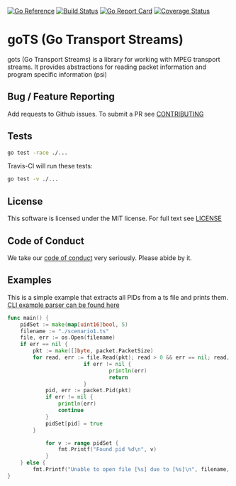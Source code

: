 [![Go Reference](https://pkg.go.dev/badge/github.com/Comcast/gots/v2.svg)](https://pkg.go.dev/github.com/Comcast/gots/v2)
[![Build Status](https://travis-ci.org/Comcast/gots.svg?branch=master)](https://travis-ci.org/Comcast/gots)
[![Go Report Card](https://goreportcard.com/badge/github.com/Comcast/gots)](https://goreportcard.com/report/github.com/Comcast/gots)
[![Coverage Status](https://coveralls.io/repos/github/Comcast/gots/badge.svg?branch=master)](https://coveralls.io/github/Comcast/gots?branch=master)


# goTS (Go Transport Streams)

gots (Go Transport Streams) is a library for working with MPEG transport streams. It provides abstractions for reading packet information and program specific information (psi)

## Bug / Feature Reporting
Add requests to Github issues. To submit a PR see [CONTRIBUTING](./CONTRIBUTING)
## Tests
```bash
go test -race ./...
```
Travis-CI will run these tests:

```bash
go test -v ./...
```
## License 
This software is licensed under the MIT license. For full text see [LICENSE](./LICENSE)

## Code of Conduct
We take our [code of conduct](CODE_OF_CONDUCT.md) very seriously. Please abide by it.

## Examples
This is a simple example that extracts all PIDs from a ts file and prints them. [CLI example parser can be found here](cli/parsefile.go)
```go
func main() {
	pidSet := make(map[uint16]bool, 5)
	filename := "./scenario1.ts"
	file, err := os.Open(filename)
	if err == nil {
		pkt := make([]byte, packet.PacketSize)
		for read, err := file.Read(pkt); read > 0 && err == nil; read, err = file.Read(pkt) {
                        if err != nil {
                                println(err)
                                return
                        }
			pid, err := packet.Pid(pkt)
			if err != nil {
				println(err)
				continue
			}
			pidSet[pid] = true
		}

        	for v := range pidSet {
	        	fmt.Printf("Found pid %d\n", v)
	        }
	} else {
		fmt.Printf("Unable to open file [%s] due to [%s]\n", filename, err.Error())
}
```
